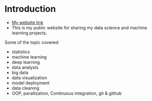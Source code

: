 # Introduction
- [My website link](https://bhishanpoudel123.github.io/)
- This is my public website for sharing my data science and machine learning projects.

Some of the topic covered:
- statistics
- machine learning
- deep learning
- data analysis
- big data
- data visualization
- model deployment
- data cleaning
- OOP, parallization, Continuous integration, git & github
